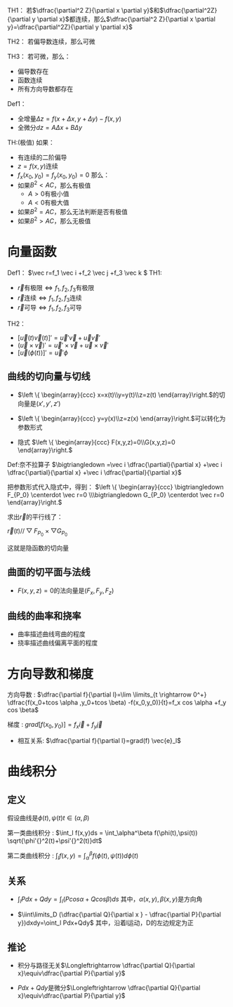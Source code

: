 TH1：
若$\dfrac{\partial^2 Z}{\partial x \partial y}$和$\dfrac{\partial^2Z}{\partial y \partial x}$都连续，那么$\dfrac{\partial^2 Z}{\partial x \partial y}=\dfrac{\partial^2Z}{\partial y \partial x}$

TH2：
若偏导数连续，那么可微

TH3：
若可微，那么：
- 偏导数存在
- 函数连续
- 所有方向导数都存在

Def1：
- 全增量$\Delta z=f(x+\Delta x,y+\Delta y)-f(x,y)$
- 全微分$d z=A\Delta x+B\Delta y$

TH:(极值)
如果：
- 有连续的二阶偏导
- $z=f(x,y)$连续
- $f_x(x_0,y_0)=f_y(x_0,y_0)=0$
那么：
- 如果$B^2<AC$，那么有极值
    - $A>0$有极小值
    - $A<0$有极大值
- 如果$B^2=AC$，那么无法判断是否有极值
- 如果$B^2>AC$，那么无极值



# 向量函数
Def1：
$\vec r=f_1 \vec i +f_2 \vec j +f_3 \vec k $
TH1:
- $\vec r$有极限$\Leftrightarrow f_1,f_2,f_3$有极限
- $\vec r$连续$\Leftrightarrow f_1,f_2,f_3$连续
- $\vec r$可导$\Leftrightarrow f_1,f_2,f_3$可导

TH2：
- $[\vec u(t) \vec v(t)]'=\vec u' \vec v+\vec u \vec v'$
- $(\vec u \times \vec v)'=\vec u' \times \vec v+\vec u \times \vec v'$
- $[\vec u (\phi(t))]'=\vec u' \phi$

## 曲线的切向量与切线

- $\left \{ \begin{array}{ccc}
x=x(t)\\y=y(t)\\z=z(t)
\end{array}\right.$的切向量是$(x',y',z')$


- $\left \{ \begin{array}{ccc}
y=y(x)\\z=z(x)
\end{array}\right.$可以转化为参数形式


- 隐式
$\left \{ \begin{array}{ccc}
F(x,y,z)=0\\G(x,y,z)=0
\end{array}\right.$

Def:奈不拉算子
$\bigtriangledown =\vec i \dfrac{\partial}{\partial x}
+\vec i \dfrac{\partial}{\partial x}
+\vec i \dfrac{\partial}{\partial x}$

把参数形式代入隐式中，得到：
$\left \{ \begin{array}{ccc}
\bigtriangledown F_{P_0} \centerdot \vec r=0
\\\bigtriangledown G_{P_0} \centerdot \vec r=0
\end{array}\right.$

求出$\vec r$的平行线了：

$\vec r(t) // \bigtriangledown F_{P_0} \times \bigtriangledown G_{P_0}$

这就是隐函数的切向量

## 曲面的切平面与法线

- $F(x,y,z)=0$的法向量是$(F_x,F_y,F_z)$

## 曲线的曲率和挠率

- 曲率描述曲线弯曲的程度
- 挠率描述曲线偏离平面的程度








# 方向导数和梯度

方向导数
: $\dfrac{\partial f}{\partial l}=\lim \limits_{t \rightarrow 0^+} \dfrac{f(x_0+tcos \alpha ,y_0+tcos \beta) -f(x_0,y_0)}{t}=f_x cos \alpha +f_y cos \beta$


梯度
: $grad[f(x_0,y_0)] =f_x \vec{i} + f_y \vec{j}$


- 相互关系: $\dfrac{\partial f}{\partial l}=grad(f) \vec{e}_l$

# 曲线积分

## 定义

假设曲线是$\phi (t),\psi(t) t \in(\alpha,\beta)$

第一类曲线积分
: $\int_l f(x,y)ds = \int_\alpha^\beta f(\phi(t),\psi(t)) \sqrt{\phi'{}^2(t)+\psi'{}^2(t)}dt$

第二类曲线积分
: $\int_l f(x,y)=\int_\alpha^\beta f(\phi(t),\psi(t))d\phi(t)$

## 关系
- $\int_l Pdx+Qdy=\int_l(Pcos\alpha+Qcos\beta)ds$
其中，$\alpha(x,y),\beta(x,y)$是方向角


- $\iint\limits_D (\dfrac{\partial Q}{\partial x } - \dfrac{\partial P}{\partial y})dxdy=\oint_l Pdx+Qdy$
其中，沿着l运动，D的左边规定为正

## 推论

- 积分与路径无关$\Longleftrightarrow \dfrac{\partial Q}{\partial x}\equiv\dfrac{\partial P}{\partial y}$


- $Pdx+Qdy$是微分$\Longleftrightarrow  \dfrac{\partial Q}{\partial x}\equiv\dfrac{\partial P}{\partial y}$

